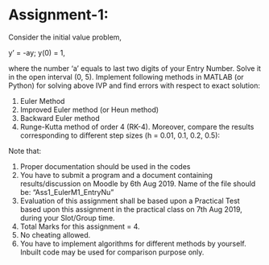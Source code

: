 # Assignment-1:
Consider the initial value problem,

y’ = -ay; y(0) = 1,

where the number ‘a’ equals to last two digits of your Entry Number. Solve it in the open
interval (0, 5).
Implement following methods in MATLAB (or Python) for solving above IVP and find errors with
respect to exact solution:
1. Euler Method
2. Improved Euler method (or Heun method)
3. Backward Euler method
4. Runge-Kutta method of order 4 (RK-4).
Moreover, compare the results corresponding to different step sizes (h = 0.01, 0.1, 0.2, 0.5):

Note that:
1. Proper documentation should be used in the codes
2. You have to submit a program and a document containing results/discussion on Moodle
by 6th Aug 2019. Name of the file should be: “Ass1_EulerM1_EntryNu”
3. Evaluation of this assignment shall be based upon a Practical Test based upon this
assignment in the practical class on 7th Aug 2019, during your Slot/Group time.
4. Total Marks for this assignment = 4.
5. No cheating allowed.
6. You have to implement algorithms for different methods by yourself. Inbuilt code may
be used for comparison purpose only.
